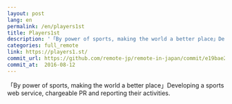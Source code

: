 ```yaml
---
layout: post
lang: en
permalink: /en/players1st
title: Players1st
description: '「By power of sports, making the world a better place」Developing a sports web service, chargeable PR and reporting their activities.'
categories: full_remote
link: https://players1.st/
commit_url: https://github.com/remote-jp/remote-in-japan/commit/e19bae2000cbd705832a6dcf154369ad853503f1
commit_at:  2016-08-12
---
```


<p>「By power of sports, making the world a better place」Developing a sports web service, chargeable PR and reporting their activities.</p>
